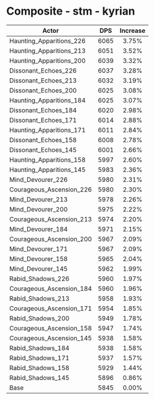 # Composite - stm - kyrian
| Actor | DPS | Increase |
|---|:---:|:---:|
|Haunting_Apparitions_226|6065|3.75%|
|Haunting_Apparitions_213|6051|3.52%|
|Haunting_Apparitions_200|6039|3.32%|
|Dissonant_Echoes_226|6037|3.28%|
|Dissonant_Echoes_213|6032|3.19%|
|Dissonant_Echoes_200|6025|3.08%|
|Haunting_Apparitions_184|6025|3.07%|
|Dissonant_Echoes_184|6020|2.98%|
|Dissonant_Echoes_171|6014|2.88%|
|Haunting_Apparitions_171|6011|2.84%|
|Dissonant_Echoes_158|6008|2.78%|
|Dissonant_Echoes_145|6001|2.66%|
|Haunting_Apparitions_158|5997|2.60%|
|Haunting_Apparitions_145|5983|2.36%|
|Mind_Devourer_226|5980|2.31%|
|Courageous_Ascension_226|5980|2.30%|
|Mind_Devourer_213|5978|2.26%|
|Mind_Devourer_200|5975|2.22%|
|Courageous_Ascension_213|5974|2.20%|
|Mind_Devourer_184|5971|2.15%|
|Courageous_Ascension_200|5967|2.09%|
|Mind_Devourer_171|5967|2.09%|
|Mind_Devourer_158|5965|2.04%|
|Mind_Devourer_145|5962|1.99%|
|Rabid_Shadows_226|5960|1.97%|
|Courageous_Ascension_184|5960|1.96%|
|Rabid_Shadows_213|5958|1.93%|
|Courageous_Ascension_171|5954|1.85%|
|Rabid_Shadows_200|5949|1.78%|
|Courageous_Ascension_158|5947|1.74%|
|Courageous_Ascension_145|5938|1.58%|
|Rabid_Shadows_184|5938|1.58%|
|Rabid_Shadows_171|5937|1.57%|
|Rabid_Shadows_158|5929|1.44%|
|Rabid_Shadows_145|5896|0.86%|
|Base|5845|0.00%|
